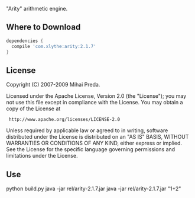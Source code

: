 "Arity" arithmetic engine.

Where to Download
-----------------
```groovy
dependencies {
  compile 'com.xlythe:arity:2.1.7'
}
```

License
-----------------

Copyright (C) 2007-2009 Mihai Preda.

Licensed under the Apache License, Version 2.0 (the "License");
you may not use this file except in compliance with the License.
You may obtain a copy of the License at

     http://www.apache.org/licenses/LICENSE-2.0

Unless required by applicable law or agreed to in writing, software
distributed under the License is distributed on an "AS IS" BASIS,
WITHOUT WARRANTIES OR CONDITIONS OF ANY KIND, either express or implied.
See the License for the specific language governing permissions and
limitations under the License.

Use
-----------------

python build.py
java -jar rel/arity-2.1.7.jar
java -jar rel/arity-2.1.7.jar "1+2"
